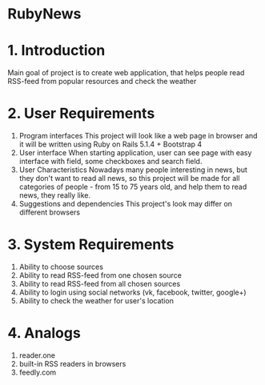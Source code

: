 # RubyNews
# 1. Introduction
Main goal of project is to create web application, that helps people read RSS-feed from popular resources and check the weather

# 2. User Requirements
  1) Program interfaces
  This project will look like a web page in browser and it will be written using Ruby on Rails 5.1.4 + Bootstrap 4
  2) User interface
  When starting application, user can see page with easy interface with field, some checkboxes and search field.
  3) User Characteristics
  Nowadays many people interesting in news, but they don't want to read all news, so this project will be made for all categories of people - from 15 to 75 years old, and help them to read news, they really like.
  4) Suggestions and dependencies
  This project's look may differ on different browsers
  
# 3. System Requirements
  1) Ability to choose sources
  2) Ability to read RSS-feed from one chosen source
  3) Ability to read RSS-feed from all chosen sources
  4) Ability to login using social networks (vk, facebook, twitter, google+)
  5) Ability to check the weather for user's location
  
# 4. Analogs
  1) reader.one
  2) built-in RSS readers in browsers
  3) feedly.com
